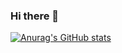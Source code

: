 ### Hi there 👋

[![Anurag's GitHub stats](https://github-readme-stats.vercel.app/api?username=richwandell&theme=radical)](https://github.com/anuraghazra/github-readme-stats)


<!--
**richwandell/richwandell** is a ✨ _special_ ✨ repository because its `README.md` (this file) appears on your GitHub profile.

Here are some ideas to get you started:

- 🔭 I’m currently working on ...
- 🌱 I’m currently learning ...
- 👯 I’m looking to collaborate on ...
- 🤔 I’m looking for help with ...
- 💬 Ask me about ...
- 📫 How to reach me: ...
- 😄 Pronouns: ...
- ⚡ Fun fact: ...
-->
